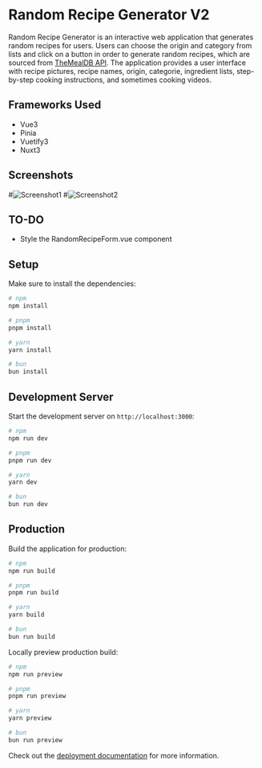 # Random Recipe Generator V2

Random Recipe Generator is an interactive web application that generates random recipes for users. Users can choose the origin and category from lists and click on a button in order to generate random recipes, which are sourced from <a href="https://www.themealdb.com/api.php">TheMealDB API</a>. The application provides a user interface with recipe pictures, recipe names, origin, categorie, ingredient lists, step-by-step cooking instructions, and sometimes cooking videos.


## Frameworks Used
* Vue3
* Pinia
* Vuetify3
* Nuxt3

## Screenshots

#![Screenshot1](https://github.com/naseem-shawarba/Random_Recipe_Generator_v2/blob/main/public/screenshot1.png)
#![Screenshot2](https://github.com/naseem-shawarba/Random_Recipe_Generator_v2/blob/main/public/screenshot2.png)

## TO-DO
* Style the RandomRecipeForm.vue component

## Setup

Make sure to install the dependencies:

```bash
# npm
npm install

# pnpm
pnpm install

# yarn
yarn install

# bun
bun install
```

## Development Server

Start the development server on `http://localhost:3000`:

```bash
# npm
npm run dev

# pnpm
pnpm run dev

# yarn
yarn dev

# bun
bun run dev
```

## Production

Build the application for production:

```bash
# npm
npm run build

# pnpm
pnpm run build

# yarn
yarn build

# bun
bun run build
```

Locally preview production build:

```bash
# npm
npm run preview

# pnpm
pnpm run preview

# yarn
yarn preview

# bun
bun run preview
```

Check out the [deployment documentation](https://nuxt.com/docs/getting-started/deployment) for more information.
